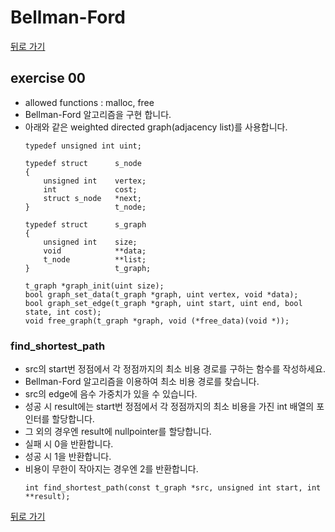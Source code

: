 # Bellman-Ford

[뒤로 가기](..)

## exercise 00
- allowed functions : malloc, free
- Bellman-Ford 알고리즘을 구현 합니다.
- 아래와 같은 weighted directed graph(adjacency list)를 사용합니다.
	```
	typedef unsigned int uint;

	typedef struct		s_node
	{
		unsigned int	vertex;
		int				cost;
		struct s_node	*next;
	}					t_node;

	typedef struct		s_graph
	{
		unsigned int	size;
		void			**data;
		t_node			**list;
	}					t_graph;

	t_graph *graph_init(uint size);
	bool graph_set_data(t_graph *graph, uint vertex, void *data);
	bool graph_set_edge(t_graph *graph, uint start, uint end, bool state, int cost);
	void free_graph(t_graph *graph, void (*free_data)(void *));
	```

### find_shortest_path
- src의 start번 정점에서 각 정점까지의 최소 비용 경로를 구하는 함수를 작성하세요.
- Bellman-Ford 알고리즘을 이용하여 최소 비용 경로를 찾습니다.
- src의 edge에 음수 가중치가 있을 수 있습니다.
- 성공 시 result에는 start번 정점에서 각 정점까지의 최소 비용을 가진 int 배열의 포인터를 할당합니다.
- 그 외의 경우엔 result에 nullpointer를 할당합니다.
- 실패 시 0을 반환합니다.
- 성공 시 1을 반환합니다.
- 비용이 무한이 작아지는 경우엔 2를 반환합니다.
	```
	int find_shortest_path(const t_graph *src, unsigned int start, int **result);
	```


[뒤로 가기](..)
